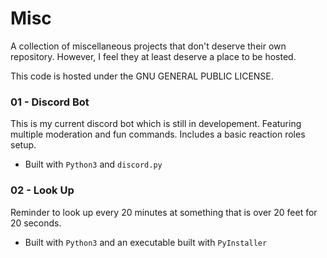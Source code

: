 # Misc

A collection of miscellaneous projects that don't deserve their own repository. However, I feel they at least deserve a place to be hosted.

This code is hosted under the GNU GENERAL PUBLIC LICENSE.

### 01 - Discord Bot

This is my current discord bot which is still in developement. Featuring multiple moderation and fun commands. Includes a basic reaction roles setup.
- Built with `Python3` and `discord.py`

### 02 - Look Up 

Reminder to look up every 20 minutes at something that is over 20 feet for 20 seconds.
- Built with `Python3` and an executable built with `PyInstaller`
